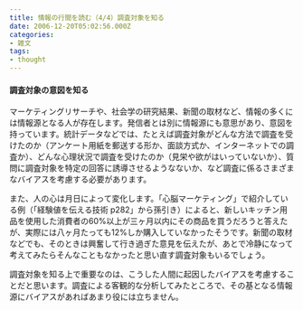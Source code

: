 ```yaml
---
title: 情報の行間を読む（4/4）調査対象を知る
date: 2006-12-20T05:02:56.000Z
categories:
- 雑文
tags:
- thought
---
```

#### 調査対象の意図を知る

マーケティングリサーチや、社会学の研究結果、新聞の取材など、情報の多くには情報源となる人が存在します。発信者とは別に情報源にも意思があり、意図を持っています。統計データなどでは、たとえば調査対象がどんな方法で調査を受けたのか（アンケート用紙を郵送する形か、面談方式か、インターネットでの調査か）、どんな心理状況で調査を受けたのか（見栄や欲がはいっていないか）、質問に調査対象を特定の回答に誘導させるようなないか、など調査に係るさまざまなバイアスを考慮する必要があります。

<!-- more -->

また、人の心は月日によって変化します。「心脳マーケティング」で紹介している例（「経験値を伝える技術 p282」から孫引き）によると、新しいキッチン用品を使用した消費者の60&#x25;以上が三ヶ月以内にその商品を買うだろうと答えたが、実際には八ヶ月たっても12&#x25;しか購入していなかったそうです。新聞の取材などでも、そのときは興奮して行き過ぎた意見を伝えたが、あとで冷静になって考えてみたらそんなこともなかったと思い直す調査対象もいるでしょう。

調査対象を知る上で重要なのは、こうした人間に起因したバイアスを考慮することだと思います。調査による客観的な分析してみたところで、その基となる情報源にバイアスがあればあまり役には立ちません。
